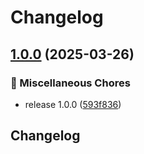 # Changelog

## [1.0.0](https://github.com/ZebraDevs/zeta_flutter/compare/zeta_flutter_utils@v0.20.2...zeta_flutter_utils@v1.0.0) (2025-03-26)


### 🧹 Miscellaneous Chores

* release 1.0.0 ([593f836](https://github.com/ZebraDevs/zeta_flutter/commit/593f836354c6cd74e2621b5c6ef6630f9c56633d))

## Changelog
